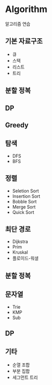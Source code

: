# Algorithm
알고리즘 연습

## 기본 자료구조
  - 큐
  - 스택
  - 리스트
  - 트리

## 분할 정복

## DP

## Greedy

## 탐색
  - DFS
  - BFS

## 정렬
  - Seletion Sort
  - Insertion Sort
  - Bobble Sort
  - Merge Sort
  - Quick Sort

## 최단 경로
  - Dijkstra
  - Prim
  - Kruskal
  - 플로이드-워셜

## 분할 정복

## 문자열
  - Trie
  - KMP
  - Sub

## DP

## 기타
  - 순열 조합
  - 부분 집합
  - 세그먼트 트리
